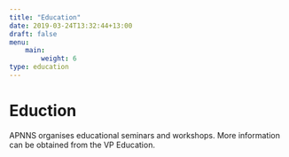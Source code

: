 ```yaml
---
title: "Education"
date: 2019-03-24T13:32:44+13:00
draft: false
menu:
    main:
        weight: 6
type: education
---
```


# Eduction

APNNS organises educational seminars and workshops. More information can be obtained from the VP Education.